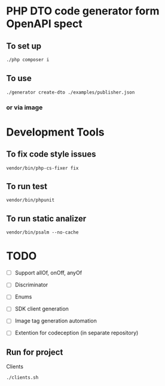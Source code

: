 # PHP DTO code generator form OpenAPI spect

## To set up 
```bash
./php composer i
```
## To use 
```shell
./generator create-dto ./examples/publisher.json  
```
### or via image 


# Development Tools
## To fix code style issues 
`vendor/bin/php-cs-fixer fix`
## To run test
`vendor/bin/phpunit`
## To run static analizer
`vendor/bin/psalm --no-cache`
# TODO
- [ ] Support allOf, onOff, anyOf
- [ ] Discriminator
- [ ] Enums
- [ ] SDK client generation
- [ ] Image tag generation automation
- [ ] Extention for codeception (in separate repository)



## Run for project
Clients
```shell
./clients.sh                                                                                                                                                          
```
